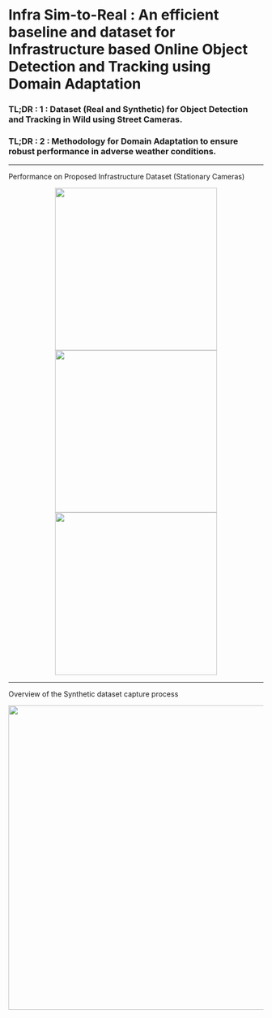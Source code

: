 # Infra Sim-to-Real : An efficient baseline and dataset for Infrastructure based Online Object Detection and Tracking using Domain Adaptation

### TL;DR : 1 : Dataset (Real and Synthetic) for Object Detection and Tracking in Wild using Street Cameras.
### TL;DR : 2 : Methodology for Domain Adaptation to ensure robust performance in adverse weather conditions.

<hr />
Performance on Proposed Infrastructure Dataset (Stationary Cameras)

<p align="center">
  <img src="assets/teaser_1.gif" width="320" />
  <img src="assets/teaser_2.gif" width="320" />
  <img src="assets/teaser_3.gif" width="320" />
</p>

<hr />
Overview of the Synthetic dataset capture process
<p align="center">
  <img src="assets/video.gif" width="600" />
</p>



